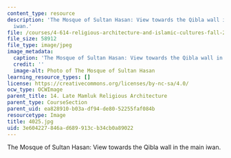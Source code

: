 ```yaml
---
content_type: resource
description: 'The Mosque of Sultan Hasan: View towards the Qibla wall in the main
  iwan.'
file: /courses/4-614-religious-architecture-and-islamic-cultures-fall-2002/3e604227846ad689913cb34cb0a89022_4025.jpg
file_size: 58912
file_type: image/jpeg
image_metadata:
  caption: 'The Mosque of Sultan Hasan: View towards the Qibla wall in the main iwan.'
  credit: ''
  image-alt: Photo of The Mosque of Sultan Hasan
learning_resource_types: []
license: https://creativecommons.org/licenses/by-nc-sa/4.0/
ocw_type: OCWImage
parent_title: 14. Late Mamluk Religious Architecture
parent_type: CourseSection
parent_uid: ea828910-b03a-df94-de80-52255faf084b
resourcetype: Image
title: 4025.jpg
uid: 3e604227-846a-d689-913c-b34cb0a89022
---
```

The Mosque of Sultan Hasan: View towards the Qibla wall in the main iwan.